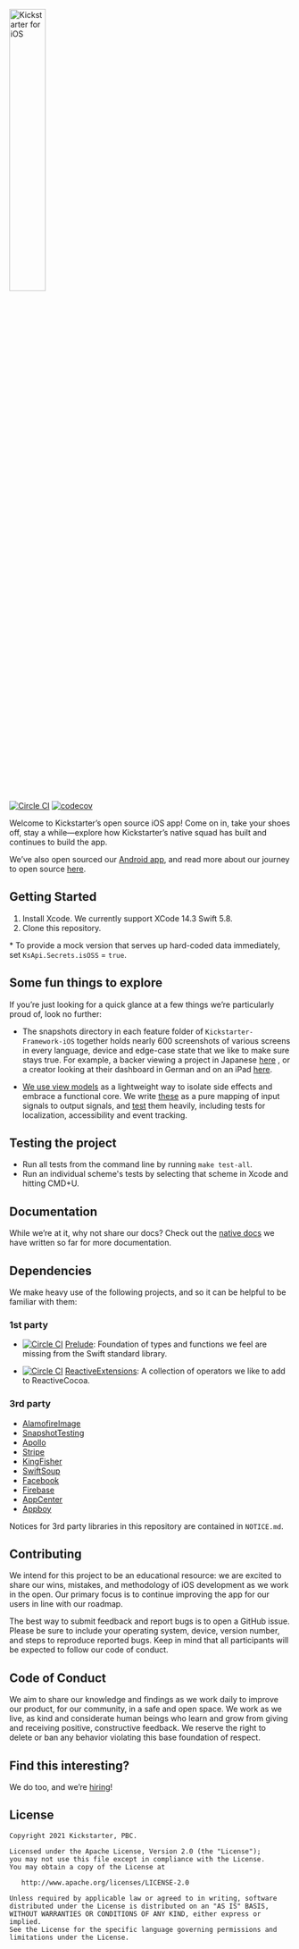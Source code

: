 <a href="https://www.kickstarter.com"><img src=".github/ksr-wordmark.svg" width="36%" alt="Kickstarter for iOS"></a>

[![Circle CI](https://circleci.com/gh/kickstarter/ios-oss.svg?style=svg)](https://circleci.com/gh/kickstarter/ios-oss)
[![codecov](https://codecov.io/gh/kickstarter/ios-oss/branch/main/graph/badge.svg)](https://codecov.io/gh/kickstarter/ios-oss)

Welcome to Kickstarter’s open source iOS app! Come on in, take your shoes off,
stay a while—explore how Kickstarter’s native squad has built and continues to
build the app.

We’ve also open sourced our [Android app](https://github.com/kickstarter/android-oss),
and read more about our journey to open source [here](https://kickstarter.engineering/open-sourcing-our-android-and-ios-apps-6891be909fcd).

## Getting Started

1. Install Xcode. We currently support XCode 14.3 Swift 5.8.
2. Clone this repository.

&#42; To provide a mock version that serves up hard-coded data immediately, set `KsApi.Secrets.isOSS` = `true`.

## Some fun things to explore

If you’re just looking for a quick glance at a few things we’re particularly
proud of, look no further:

* The snapshots directory in each feature folder of `Kickstarter-Framework-iOS` together holds nearly 600 screenshots of various screens in every language,
device and edge-case state that we like to make sure stays true. For example,
a backer viewing a project in Japanese
[here](https://github.com/kickstarter/ios-oss/blob/main/Kickstarter-iOS/Features/ProjectPage/Controller/__Snapshots__/ProjectPageViewControllerTests/testLoggedIn_Backer_LiveProject_NonUS_ProjectCurrency_US_ProjectCountry_NonUS_UserChosenCurrency_NotOmittingCurrencyCode_Success.lang_ja_device_pad.png)
, or a creator looking at their dashboard in German and on an iPad
[here](https://github.com/kickstarter/ios-oss/blob/main/Kickstarter-iOS/Features/Dashboard/Controller/__Snapshots__/DashboardViewControllerTests/testView.lang_de_device_pad.png).

* [We use view models](https://www.youtube.com/watch?v=EpTlqx6NjYo) as
a lightweight way to isolate side effects and embrace a functional core. We
write [these](https://github.com/kickstarter/ios-oss/tree/main/Library/ViewModels)
as a pure mapping of input signals to output signals, and [test](https://github.com/kickstarter/ios-oss/tree/main/Library/ViewModels)
them heavily, including tests for localization, accessibility and event
tracking.

## Testing the project

- Run all tests from the command line by running `make test-all`.
- Run an individual scheme's tests by selecting that scheme in Xcode and hitting CMD+U.

## Documentation

While we’re at it, why not share our docs? Check out the
[native docs](https://github.com/kickstarter/native-docs) we have written so far
for more documentation.

## Dependencies

We make heavy use of the following projects, and so it can be helpful to be
familiar with them:

### 1st party

* [![Circle CI](https://circleci.com/gh/kickstarter/Kickstarter-Prelude.svg?style=svg)](https://circleci.com/gh/kickstarter/Kickstarter-Prelude)
[Prelude](https://github.com/kickstarter/Kickstarter-Prelude): Foundation of
types and functions we feel are missing from the Swift standard library.

* [![Circle CI](https://circleci.com/gh/kickstarter/Kickstarter-ReactiveExtensions.svg?style=svg&)](https://circleci.com/gh/kickstarter/Kickstarter-ReactiveExtensions)
[ReactiveExtensions](https://github.com/kickstarter/Kickstarter-ReactiveExtensions):
A collection of operators we like to add to ReactiveCocoa.

### 3rd party

* [AlamofireImage](https://github.com/Alamofire/AlamofireImage)
* [SnapshotTesting](https://github.com/pointfreeco/swift-snapshot-testing)
* [Apollo](https://github.com/apollographql/apollo-ios)
* [Stripe](https://github.com/stripe/stripe-ios)
* [KingFisher](https://github.com/onevcat/Kingfisher)
* [SwiftSoup](https://github.com/scinfu/SwiftSoup)
* [Facebook](https://github.com/facebook/facebook-ios-sdk)
* [Firebase](https://github.com/firebase/firebase-ios-sdk)
* [AppCenter](https://github.com/microsoft/appcenter-sdk-apple)
* [Appboy](https://github.com/Appboy/Appboy-segment-ios)

Notices for 3rd party libraries in this repository are contained in
`NOTICE.md`.

## Contributing

We intend for this project to be an educational resource: we are excited to
share our wins, mistakes, and methodology of iOS development as we work
in the open. Our primary focus is to continue improving the app for our users in
line with our roadmap.

The best way to submit feedback and report bugs is to open a GitHub issue.
Please be sure to include your operating system, device, version number, and
steps to reproduce reported bugs. Keep in mind that all participants will be
expected to follow our code of conduct.

## Code of Conduct

We aim to share our knowledge and findings as we work daily to improve our
product, for our community, in a safe and open space. We work as we live, as
kind and considerate human beings who learn and grow from giving and receiving
positive, constructive feedback. We reserve the right to delete or ban any
behavior violating this base foundation of respect.

## Find this interesting?

We do too, and we’re [hiring](https://www.kickstarter.com/jobs)!

## License

```
Copyright 2021 Kickstarter, PBC.

Licensed under the Apache License, Version 2.0 (the "License");
you may not use this file except in compliance with the License.
You may obtain a copy of the License at

   http://www.apache.org/licenses/LICENSE-2.0

Unless required by applicable law or agreed to in writing, software
distributed under the License is distributed on an "AS IS" BASIS,
WITHOUT WARRANTIES OR CONDITIONS OF ANY KIND, either express or implied.
See the License for the specific language governing permissions and
limitations under the License.
```
